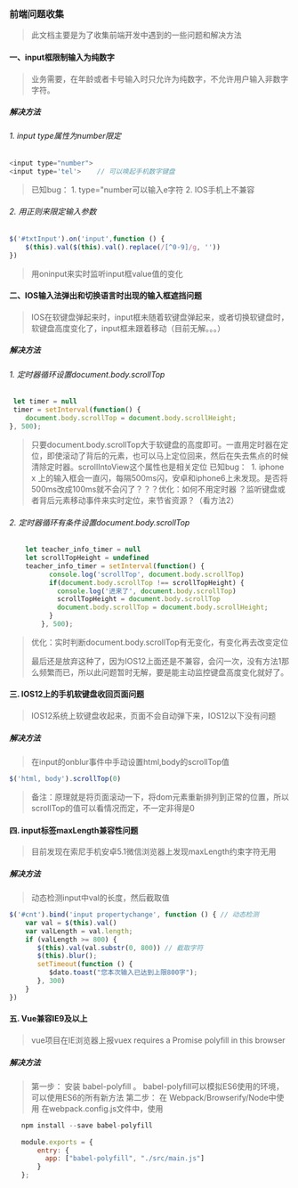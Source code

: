 ### 前端问题收集
> 此文档主要是为了收集前端开发中遇到的一些问题和解决方法

#### 一、input框限制输入为纯数字
> 业务需要，在年龄或者卡号输入时只允许为纯数字，不允许用户输入非数字字符。

##### 解决方法
###### 1. input type属性为number限定
  ```javascript
  <input type="number">
  <input type='tel'>    // 可以唤起手机数字键盘
  ```
  > 已知bug：
  >  	1. type="number可以输入e字符
  >  	2. IOS手机上不兼容

###### 2. 用正则来限定输入参数
 ```javascript
 $('#txtInput').on('input',function () {
     $(this).val($(this).val().replace(/[^0-9]/g, ''))
 })
 ```
 > 用oninput来实时监听input框value值的变化

#### 二、IOS输入法弹出和切换语言时出现的输入框遮挡问题
> IOS在软键盘弹起来时，input框未随着软键盘弹起来，或者切换软键盘时，软键盘高度变化了，input框未跟着移动（目前无解。。。）

##### 解决方法
###### 1. 定时器循环设置document.body.scrollTop
```javascript
 let timer = null
 timer = setInterval(function() {
 	document.body.scrollTop = document.body.scrollHeight;
}, 500);
```
> 只要document.body.scrollTop大于软键盘的高度即可。一直用定时器在定位，即使滚动了背后的元素，也可以马上定位回来，然后在失去焦点的时候清除定时器。scrollIntoView这个属性也是相关定位
> 已知bug：
> ​	1. iphone x 上的输入框会一直闪，每隔500ms闪，安卓和iphone6上未发现。是否将500ms改成100ms就不会闪了？？？
> ​	优化：如何不用定时器 ？监听键盘或者背后元素移动事件来实时定位，来节省资源？（看方法2）
###### 2. 定时器循环有条件设置document.body.scrollTop
```javascript
	let teacher_info_timer = null 
	let scrollTopHeight = undefined
	teacher_info_timer = setInterval(function() {
          console.log('scrollTop', document.body.scrollTop)
          if(document.body.scrollTop !== scrollTopHeight) {
            console.log('进来了', document.body.scrollTop)
            scrollTopHeight = document.body.scrollTop
            document.body.scrollTop = document.body.scrollHeight;
          }
        }, 500);
```
> 优化：实时判断document.body.scrollTop有无变化，有变化再去改变定位
>
> 最后还是放弃这种了，因为IOS12上面还是不兼容，会闪一次，没有方法1那么频繁而已，所以此问题暂时无解，要是能主动监控键盘高度变化就好了。

#### 三. IOS12上的手机软键盘收回页面问题
> IOS12系统上软键盘收起来，页面不会自动弹下来，IOS12以下没有问题
##### 解决方法
> 在input的onblur事件中手动设置html,body的scrollTop值
```javascript
$('html, body').scrollTop(0) 
```
> 备注：原理就是将页面滚动一下，将dom元素重新排列到正常的位置，所以scrollTop的值可以看情况而定，不一定非得是0

#### 四. input标签maxLength兼容性问题
> 目前发现在索尼手机安卓5.1微信浏览器上发现maxLength约束字符无用
##### 解决方法
> 动态检测input中val的长度，然后截取值
```javascript
$('#cnt').bind('input propertychange', function () { // 动态检测
    var val = $(this).val()
    var valLength = val.length;
    if (valLength >= 800) {
       $(this).val(val.substr(0, 800)) // 截取字符
       $(this).blur();
       setTimeout(function () {
          $dato.toast("您本次输入已达到上限800字");
       }, 300)
    }
})
```
#### 五. Vue兼容IE9及以上
> vue项目在IE浏览器上报vuex requires a Promise polyfill in this browser
##### 解决方法
> 第一步： 安装 babel-polyfill 。 babel-polyfill可以模拟ES6使用的环境，可以使用ES6的所有新方法
> 第二步： 在 Webpack/Browserify/Node中使用
> 在webpack.config.js文件中，使用
``` javascript
   npm install --save babel-polyfill
  
   module.exports = {
       entry: {
         app: ["babel-polyfill", "./src/main.js"]
       }
   };
```
